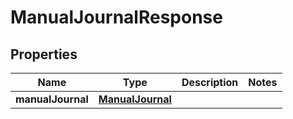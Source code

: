 

# ManualJournalResponse


## Properties

Name | Type | Description | Notes
------------ | ------------- | ------------- | -------------
**manualJournal** | [**ManualJournal**](ManualJournal.md) |  | 



